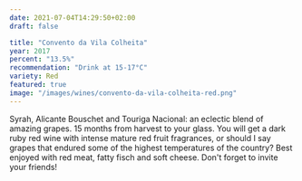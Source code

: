 ```yaml
---
date: 2021-07-04T14:29:50+02:00
draft: false

title: "Convento da Vila Colheita"
year: 2017
percent: "13.5%"
recommendation: "Drink at 15-17°C"
variety: Red
featured: true
image: "/images/wines/convento-da-vila-colheita-red.png"
---
```


Syrah, Alicante Bouschet and Touriga Nacional: an eclectic blend of amazing grapes. 15 months from harvest to your glass. You will get a dark ruby red wine with intense mature red fruit fragrances, or should I say grapes that endured some of the highest temperatures of the country? Best enjoyed with red meat, fatty fisch and soft cheese. Don't forget to invite your friends!